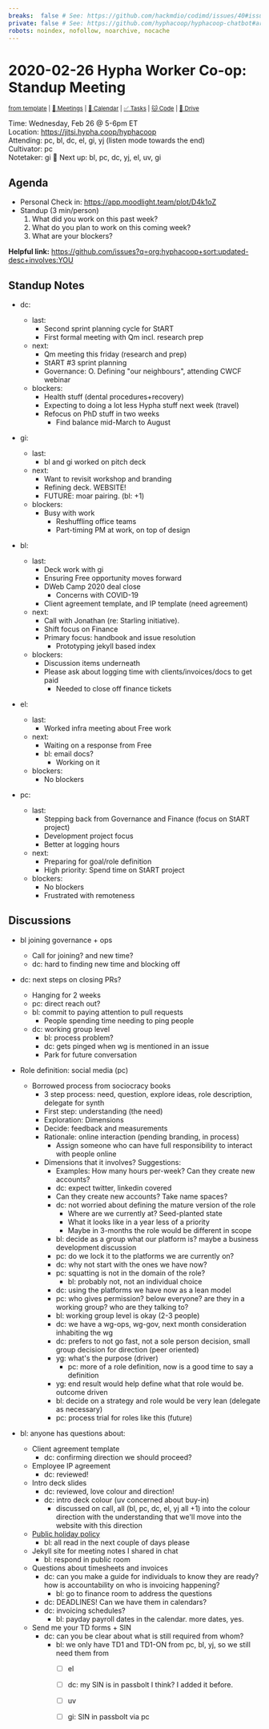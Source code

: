 ```yaml
---
breaks:  false # See: https://github.com/hackmdio/codimd/issues/40#issuecomment-172927690
private: false # See: https://github.com/hyphacoop/hyphacoop-chatbot#archive
robots: noindex, nofollow, noarchive, nocache
---
```

# 2020-02-26 Hypha Worker Co-op: Standup Meeting

<sup>[from template][standup-template] | [:notebook: Meetings][meetings] | [:date: Calendar][calendar] | [:white_check_mark: Tasks][tasks] | [:cat: Code][gh] | [:open_file_folder: Drive][gdrive]</sup>

Time:       Wednesday, Feb 26 @ 5-6pm ET  
Location:   https://jitsi.hypha.coop/hyphacoop  
Attending:  pc, bl, dc, el, gi, yj (listen mode towards the end)  
Cultivator: pc  
Notetaker:  gi :raising_hand: Next up: bl, pc, dc, yj, el, uv, gi

## Agenda

- Personal Check in: https://app.moodlight.team/plot/D4k1oZ
- Standup (3 min/person)
  1. What did you work on this past week?
  2. What do you plan to work on this coming week?
  3. What are your blockers?
  
**Helpful link:** https://github.com/issues?q=org:hyphacoop+sort:updated-desc+involves:YOU

## Standup Notes

- dc:
    - last: 
        - Second sprint planning cycle for StART
        - First formal meeting with Qm incl. research prep
    - next: 
        - Qm meeting this friday (research and prep)
        - StART #3 sprint planning
        - Governance: O. Defining "our neighbours", attending CWCF webinar
    - blockers: 
        - Health stuff (dental procedures+recovery)
        - Expecting to doing a lot less Hypha stuff next week (travel)
        - Refocus on PhD stuff in two weeks
            - Find balance mid-March to August
- gi: 
    - last:
        - bl and gi worked on pitch deck
    - next: 
        - Want to revisit workshop and branding
        - Refining deck. WEBSITE!
        - FUTURE: moar pairing. (bl: +1)
    - blockers:
        - Busy with work
            - Reshuffling office teams
            - Part-timing PM at work, on top of design
- bl: 
    - last:
        - Deck work with gi
        - Ensuring Free opportunity moves forward
        - DWeb Camp 2020 deal close
            - Concerns with COVID-19
        - Client agreement template, and IP template (need agreement)
    - next: 
        - Call with Jonathan (re: Starling initiative).
        - Shift focus on Finance
        - Primary focus: handbook and issue resolution
            - Prototyping jekyll based index
    - blockers:
        - Discussion items underneath
        - Please ask about logging time with clients/invoices/docs to get paid
            - Needed to close off finance tickets
- el: 
    - last:
        - Worked infra meeting about Free work
    - next:
        - Waiting on a response from Free
        - bl: email docs?
            - Working on it
    - blockers:
        - No blockers

- pc: 
    - last: 
        - Stepping back from Governance and Finance (focus on StART project)
        - Development project focus
        - Better at logging hours
    - next:
        - Preparing for goal/role definition
        - High priority: Spend time on StART project
    - blockers:
        - No blockers
        - Frustrated with remoteness


## Discussions

- bl joining governance + ops
    - Call for joining? and new time?
    - dc: hard to finding new time and blocking off
- dc: next steps on closing PRs?
    - Hanging for 2 weeks
    - pc: direct reach out?
    - bl: commit to paying attention to pull requests
        - People spending time needing to ping people
    - dc: working group level
        - bl: process problem?
        - dc: gets pinged when wg is mentioned in an issue
        - Park for future conversation

- Role definition: social media (pc)
    - Borrowed process from sociocracy books
        - 3 step process: need, question, explore ideas, role description, delegate for synth
        - First step: understanding (the need)
        - Exploration: Dimensions
        - Decide: feedback and measurements
        - Rationale: online interaction (pending branding, in process)
            - Assign someone who can have full responsibility to interact with people online
        - Dimensions that it involves? Suggestions:
            - Examples: How many hours per-week? Can they create new accounts?
            - dc: expect twitter, linkedin covered
            - Can they create new accounts? Take name spaces?
            - dc: not worried about defining the mature version of the role
                - Where are we currently at? Seed-planted state
                - What it looks like in a year less of a priority
                - Maybe in 3-months the role would be different in scope
            - bl: decide as a group what our platform is? maybe a business development discussion
            - pc: do we lock it to the platforms we are currently on?
            - dc: why not start with the ones we have now?
            - pc: squatting is not in the domain of the role?
                - bl: probably not, not an individual choice
            - dc: using the platforms we have now as a lean model
            - pc: who gives permission? below everyone? are they in a working group? who are they talking to?
            - bl: working group level is okay (2-3 people)
            - dc: we have a wg-ops, wg-gov, next month consideration inhabiting the wg
            - dc: prefers to not go fast, not a sole person decision, small group decision for direction (peer oriented)
            - yg: what's the purpose (driver)
                - pc: more of a role definition, now is a good time to say a definition
            - yg: end result would help define what that role would be. outcome driven
            - bl: decide on a strategy and role would be very lean (delegate as necessary)
            - pc: process trial for roles like this (future)

- bl: anyone has questions about:
    - Client agreement template
        - dc: confirming direction we should proceed?
    - Employee IP agreement
        - dc: reviewed!
    - Intro deck slides
        - dc: reviewed, love colour and direction!
        - dc: intro deck colour (uv concerned about buy-in)
            - discussed on call, all (bl, pc, dc, el, yj all +1) into the colour direction with the understanding that we'll move into the website with this direction
    - [Public holiday policy](https://github.com/hyphacoop/organizing/issues/156#issuecomment-591363595)
        - bl: all read in the next couple of days please
    - Jekyll site for meeting notes I shared in chat
        - bl: respond in public room
    - Questions about timesheets and invoices
        - dc: can you make a guide for individuals to know they are ready? how is accountability on who is invoicing happening?
            - bl: go to finance room to address the questions
        - dc: DEADLINES! Can we have them in calendars?
        - dc: invoicing schedules?
            - bl: payday payroll dates in the calendar. more dates, yes.
    - Send me your TD forms + SIN
        - dc: can you be clear about what is still required from whom?
            - bl: we only have TD1 and TD1-ON from pc, bl, yj, so we still need them from
                - [ ] el
                - [ ] dc: my SIN is in passbolt I think? I added it before.
                - [ ] uv
                - [ ] gi: SIN in passbolt via pc


<!-- Links: Important -->
[standup-template]: https://link.hypha.coop/standup-template
[meetings]: https://link.hypha.coop/meetings
[calendar]: https://link.hypha.coop/calendar
[tasks]:    https://link.hypha.coop/tasks
[gh]:       https://link.hypha.coop/gh
[gdrive]:   https://link.hypha.coop/gdrive